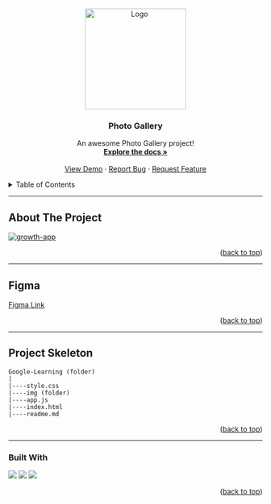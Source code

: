 <a name="readme-top"></a>

 
<!-- PROJECT LOGO -->
<br />
<div align="center">
  <a href="https://github.com/ibrsec/photo-gallery/">
    <img src="img/logo.png" alt="Logo" width="200" >
  </a>

  <h3 align="center">Photo Gallery</h3>

  <p align="center">
    An awesome Photo Gallery project!
    <br />
    <a href="https://github.com/ibrsec/photo-gallery"><strong>Explore the docs »</strong></a>
    <br />
    <br />
    <a href="https://ibrsec.github.io/photo-gallery/">View Demo</a>
    ·
    <a href="https://github.com/ibrsec/photo-gallery/issues">Report Bug</a>
    ·
    <a href="https://github.com/ibrsec/photo-gallery/issues">Request Feature</a>
  </p>
</div>



<!-- TABLE OF CONTENTS -->
<details>
  <summary>Table of Contents</summary>
  <ol>
    <li><a href="#about-the-project">About The Project</a></li>
     <li><a href="#figma">Figma</a></li>
     <li><a href="#project-skeleton">Project Skeleton</a></li>
     <li><a href="#built-with">Built With</a></li>
    <!-- <li>
      <a href="#getting-started">Getting Started</a>
      <ul>
        <li><a href="#prerequisites">Prerequisites</a></li>
        <li><a href="#installation">Installation</a></li>
      </ul>
    </li>
    <li><a href="#usage">Usage</a></li>
    <li><a href="#roadmap">Roadmap</a></li>
    <li><a href="#contributing">Contributing</a></li>
    <li><a href="#license">License</a></li>
    <li><a href="#contact">Contact</a></li>
    <li><a href="#acknowledgments">Acknowledgments</a></li> -->
  </ol>
</details>


---

<!-- ABOUT THE PROJECT -->
## About The Project

[![growth-app](./img/p.gif)](https://ibrsec.github.io/photo-gallery/)



<p align="right">(<a href="#readme-top">back to top</a>)</p>

---

## Figma 

<a href="https://www.figma.com/file/c4vgxWwb3inlBkQWCADX3R/Photo-Gallery?type=design&node-id=0%3A1&mode=design&t=eRzy0bEfdAECBA27-1">Figma Link</a>

<p align="right">(<a href="#readme-top">back to top</a>)</p>


---

## Project Skeleton 

```
Google-Learning (folder)
|
|----style.css       
|----img (folder)  
|----app.js            
|----index.html
|----readme.md
```

<p align="right">(<a href="#readme-top">back to top</a>)</p>

---

### Built With


<!-- https://dev.to/envoy_/150-badges-for-github-pnk  search skills-->

 <img src="https://img.shields.io/badge/HTML-239120?style=for-the-badge&logo=html5&logoColor=white">
 <img src="https://img.shields.io/badge/CSS-239120?&style=for-the-badge&logo=css3&logoColor=white&color=red"> 
 <img src="https://img.shields.io/badge/JavaScript-F7DF1E?style=for-the-badge&logo=javascript&logoColor=black"> 




<p align="right">(<a href="#readme-top">back to top</a>)</p>




